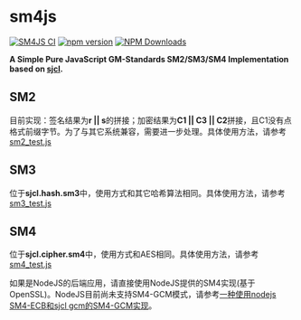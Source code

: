 # sm4js
[![SM4JS CI](https://github.com/emmansun/sm4js/actions/workflows/ci.yml/badge.svg)](https://github.com/emmansun/sm4js/actions/workflows/ci.yml)
[![npm version](https://badge.fury.io/js/gmsm-sm4js.svg)](https://badge.fury.io/js/gmsm-sm4js)
[![NPM Downloads][npm-downloads-image]][npm-url]

**A Simple Pure JavaScript GM-Standards SM2/SM3/SM4 Implementation based on [sjcl](https://github.com/bitwiseshiftleft/sjcl).**

## SM2
目前实现：签名结果为**r || s**的拼接；加密结果为**C1 || C3 || C2**拼接，且C1没有点格式前缀字节。为了与其它系统兼容，需要进一步处理。具体使用方法，请参考[sm2_test.js](https://github.com/emmansun/sm4js/blob/master/src/sm2_test.js "sm2_test.js")

## SM3
位于**sjcl.hash.sm3**中，使用方式和其它哈希算法相同。具体使用方法，请参考[sm3_test.js](https://github.com/emmansun/sm4js/blob/master/src/sm3_test.js "sm3_test.js")


## SM4
位于**sjcl.cipher.sm4**中，使用方式和AES相同。具体使用方法，请参考[sm4_test.js](https://github.com/emmansun/sm4js/blob/master/src/sm4_test.js "sm4_test.js")


如果是NodeJS的后端应用，请直接使用NodeJS提供的SM4实现(基于OpenSSL)。NodeJS目前尚未支持SM4-GCM模式，请参考[一种使用nodejs SM4-ECB和sjcl gcm的SM4-GCM实现](https://gist.github.com/emmansun/2eb37257cfe6ed561d1668f720f51030)。

[npm-downloads-image]: https://badgen.net/npm/dm/gmsm-sm4js
[npm-url]: https://npmjs.org/package/gmsm-sm4js
